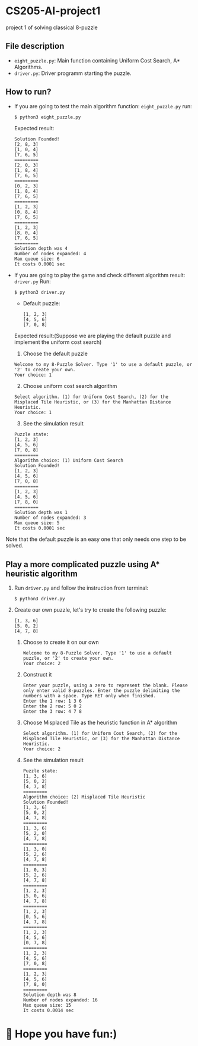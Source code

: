 # CS205-AI-project1
project 1 of solving classical 8-puzzle

## File description
* `eight_puzzle.py`: Main function containing Uniform Cost Search, A* Algorithms.
* `driver.py`: Driver programm starting the puzzle.

## How to run?
* If you are going to test the main algorithm function: `eight_puzzle.py`
run:
    ```bash
    $ python3 eight_puzzle.py
    ```
    Expected result:
    ```
    Solution Founded!
    [2, 8, 3]
    [1, 0, 4]
    [7, 6, 5]
    =========
    [2, 0, 3]
    [1, 8, 4]
    [7, 6, 5]
    =========
    [0, 2, 3]
    [1, 8, 4]
    [7, 6, 5]
    =========
    [1, 2, 3]
    [0, 8, 4]
    [7, 6, 5]
    =========
    [1, 2, 3]
    [8, 0, 4]
    [7, 6, 5]
    =========
    Solution depth was 4
    Number of nodes expanded: 4
    Max queue size: 6
    It costs 0.0001 sec
    ```

* If you are going to play the game and check different algorithm result: `driver.py`
Run:
    ```
    $ python3 driver.py
    ```
    - Default puzzle:
        ```
        [1, 2, 3]
        [4, 5, 6]
        [7, 0, 8]
        ```

    Expected result:(Suppose we are playing the default puzzle and implement the uniform cost search)

    1. Choose the default puzzle
    ```
    Welcome to my 8-Puzzle Solver. Type '1' to use a default puzzle, or '2' to create your own.
    Your choice: 1
    ```

    2. Choose uniform cost search algorithm
    ```
    Select algorithm. (1) for Uniform Cost Search, (2) for the Misplaced Tile Heuristic, or (3) for the Manhattan Distance Heuristic.
    Your choice: 1
    ```

    3. See the simulation result
    ```
    Puzzle state:
    [1, 2, 3]
    [4, 5, 6]
    [7, 0, 8]
    =========
    Algorithm choice: (1) Uniform Cost Search
    Solution Founded!
    [1, 2, 3]
    [4, 5, 6]
    [7, 0, 8]
    =========
    [1, 2, 3]
    [4, 5, 6]
    [7, 8, 0]
    =========
    Solution depth was 1
    Number of nodes expanded: 3
    Max queue size: 5
    It costs 0.0001 sec
    ```

Note that the default puzzle is an easy one that only needs one step to be solved.

## Play a more complicated puzzle using A* heuristic algorithm
1. Run `driver.py` and follow the instruction from terminal:
    ```
    $ python3 driver.py
    ```

2. Create our own puzzle, let's try to create the following puzzle:
    ```
    [1, 3, 6]
    [5, 0, 2]
    [4, 7, 8]
    ```

    1. Choose to create it on our own
        ```
        Welcome to my 8-Puzzle Solver. Type '1' to use a default puzzle, or '2' to create your own.
        Your choice: 2
        ```
    2. Construct it
        ```
        Enter your puzzle, using a zero to represent the blank. Please only enter valid 8-puzzles. Enter the puzzle delimiting the numbers with a space. Type RET only when finished.
        Enter the 1 row: 1 3 6
        Enter the 2 row: 5 0 2
        Enter the 3 row: 4 7 8
        ```
    3. Choose Misplaced Tile as the heuristic function in A* algorithm
        ```
        Select algorithm. (1) for Uniform Cost Search, (2) for the Misplaced Tile Heuristic, or (3) for the Manhattan Distance Heuristic.
        Your choice: 2
        ```

    4. See the simulation result
        ```
        Puzzle state:
        [1, 3, 6]
        [5, 0, 2]
        [4, 7, 8]
        =========
        Algorithm choice: (2) Misplaced Tile Heuristic
        Solution Founded!
        [1, 3, 6]
        [5, 0, 2]
        [4, 7, 8]
        =========
        [1, 3, 6]
        [5, 2, 0]
        [4, 7, 8]
        =========
        [1, 3, 0]
        [5, 2, 6]
        [4, 7, 8]
        =========
        [1, 0, 3]
        [5, 2, 6]
        [4, 7, 8]
        =========
        [1, 2, 3]
        [5, 0, 6]
        [4, 7, 8]
        =========
        [1, 2, 3]
        [0, 5, 6]
        [4, 7, 8]
        =========
        [1, 2, 3]
        [4, 5, 6]
        [0, 7, 8]
        =========
        [1, 2, 3]
        [4, 5, 6]
        [7, 0, 8]
        =========
        [1, 2, 3]
        [4, 5, 6]
        [7, 8, 0]
        =========
        Solution depth was 8
        Number of nodes expanded: 16
        Max queue size: 15
        It costs 0.0014 sec
        ```

# 🥳 Hope you have fun:)